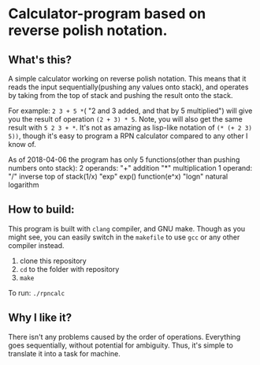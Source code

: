 # Calculator-program based on reverse polish notation.

## What's this?

A simple calculator working on reverse polish notation. This means that it reads the input sequentially(pushing any values onto stack), and operates by taking from the top of stack and pushing the result onto the stack. 

For example: `2 3 + 5 *`( "2 and 3 added, and that by 5 multiplied") will give you the result of operation `(2 + 3) * 5`. Note, you will also get the same result with `5 2 3 + *`. It's not as amazing as lisp-like notation of `(* (+ 2 3) 5))`, though it's easy to program a RPN calculator compared to any other I know of.

As of 2018-04-06 the program has only 5 functions(other than pushing numbers onto stack): 
    2 operands:
	"+" addition 
    "*" multiplication
	1 operand:
    "/" inverse top of stack(1/x)
    "exp" exp() function(e^x)
    "logn" natural logarithm
## How to build:

This program is built with `clang` compiler, and GNU make. Though as you might see, you can easily switch in the `makefile` to use `gcc` or any other compiler instead. 

1. clone this repository
2. `cd` to the folder with repository 
3. `make`

To run: `./rpncalc`

## Why I like it?

There isn't any problems caused by the order of operations. Everything goes sequentially, without potential for ambiguity. Thus, it's simple to translate it into a task for machine.
